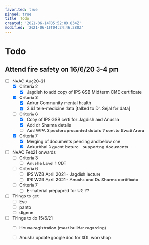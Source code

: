 ```yaml
---
favorited: true
pinned: true
title: Todo
created: '2021-06-14T05:52:00.834Z'
modified: '2021-06-16T04:24:46.280Z'
---
```


# Todo

## Attend fire safety on 16/6/20 3-4 pm

- [ ] NAAC Aug20-21
  - [x] Criteria 2 
    - [x] Jagdish to add copy of IPS GSB Mid term CME certificate
  - [x] Criteria 3 
    - [x] Ankur Community mental health 
    - [x] 3.6.1 tele-medicine data [talked to Dr. Sejal for data]
  - [ ] Criteria 6 
    - [x] Copy of IPS GSB certi for Jagdish and Anusha
    - [x] Add dr Sharma details 
    - [ ] Add WPA 3 posters presented details ? sent to Swati Arora 
  - [x] Criteria 7
    - [x] Merging of documents pending and below one 
    - [x] Ankurbhai 3 guest lecture - supporting documents 
 
- [ ] NAAC Feb21 onwards
  - [ ] Criteria 3 
    - [ ] Anusha Level 1 CBT
  - [ ] Criteria 6
    - [ ] IPS WZB April 2021 - Jagdish lecture
    - [ ] IPS WZB April 2021 - Anusha and Dr. Sharma certificate 
  - [ ] Criteria 7
    - [ ] E-material prepapred for UG ?? 
- [ ] Things to get 
  - [ ] Esc 
  - [ ] panto 
  - [ ] digene
- [ ] Things to do 15/6/21
  - [ ] House registration (meet builder regarding)
  - [ ] Anusha update google doc for SDL workshop

